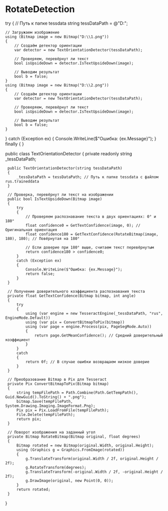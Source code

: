 # RotateDetection

try
{
    // Путь к папке tessdata
    string tessDataPath = @"D:\";

    // Загружаем изображение
    using (Bitmap image = new Bitmap("D:\\1.png"))
    {
        // Создаём детектор ориентации
        var detector = new TextOrientationDetector(tessDataPath);

        // Проверяем, перевёрнут ли текст
        bool isUpsideDown = detector.IsTextUpsideDown(image);

        // Выводим результат
        bool b = false;
    }
    using (Bitmap image = new Bitmap("D:\\2.png"))
    {
        // Создаём детектор ориентации
        var detector = new TextOrientationDetector(tessDataPath);

        // Проверяем, перевёрнут ли текст
        bool isUpsideDown = detector.IsTextUpsideDown(image);

        // Выводим результат
        bool b = false;
    }
}
catch (Exception ex)
{
    Console.WriteLine($"Ошибка: {ex.Message}");
}
finally
{
}


 public class TextOrientationDetector
 {
     private readonly string _tessDataPath;

     public TextOrientationDetector(string tessDataPath)
     {
         _tessDataPath = tessDataPath; // Путь к папке tessdata с файлом rus.traineddata
     }

     // Проверка, перевёрнут ли текст на изображении
     public bool IsTextUpsideDown(Bitmap image)
     {
         try
         {
             // Проверяем распознавание текста в двух ориентациях: 0° и 180°
             float confidence0 = GetTextConfidence(image, 0); // Оригинальная ориентация
             float confidence180 = GetTextConfidence(RotateBitmap(image, 180), 180); // Повёрнутая на 180°

             // Если доверие при 180° выше, считаем текст перевёрнутым
             return confidence180 > confidence0;
         }
         catch (Exception ex)
         {
             Console.WriteLine($"Ошибка: {ex.Message}");
             return false;
         }
     }

     // Получение доверительного коэффициента распознавания текста
     private float GetTextConfidence(Bitmap bitmap, int angle)
     {
         try
         {
             using (var engine = new TesseractEngine(_tessDataPath, "rus", EngineMode.Default))
             using (var pix = ConvertBitmapToPix(bitmap))
             using (var page = engine.Process(pix, PageSegMode.Auto))
             {
                 return page.GetMeanConfidence(); // Средний доверительный коэффициент
             }
         }
         catch
         {
             return 0f; // В случае ошибки возвращаем низкое доверие
         }
     }

     // Преобразование Bitmap в Pix для Tesseract
     private Pix ConvertBitmapToPix(Bitmap bitmap)
     {
         string tempFilePath = Path.Combine(Path.GetTempPath(), Guid.NewGuid().ToString() + ".png");
         bitmap.Save(tempFilePath, System.Drawing.Imaging.ImageFormat.Png);
         Pix pix = Pix.LoadFromFile(tempFilePath);
         File.Delete(tempFilePath);
         return pix;
     }

     // Поворот изображения на заданный угол
     private Bitmap RotateBitmap(Bitmap original, float degrees)
     {
         Bitmap rotated = new Bitmap(original.Width, original.Height);
         using (Graphics g = Graphics.FromImage(rotated))
         {
             g.TranslateTransform(original.Width / 2f, original.Height / 2f);
             g.RotateTransform(degrees);
             g.TranslateTransform(-original.Width / 2f, -original.Height / 2f);
             g.DrawImage(original, new Point(0, 0));
         }
         return rotated;
     }
 }
